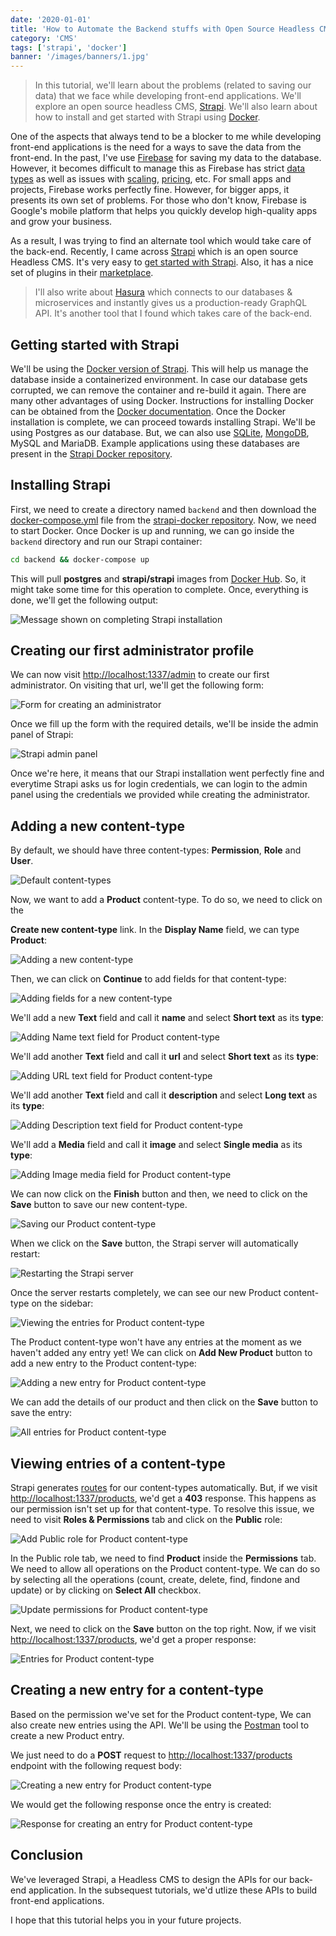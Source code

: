 ```yaml
---
date: '2020-01-01'
title: 'How to Automate the Backend stuffs with Open Source Headless CMS Strapi and Docker'
category: 'CMS'
tags: ['strapi', 'docker']
banner: '/images/banners/1.jpg'
---
```


> In this tutorial, we'll learn about the problems (related to saving our data) that we face while developing front-end applications. We'll explore an open source headless CMS, [Strapi](https://strapi.io/). We'll also learn about how to install and get started with Strapi using [Docker](https://www.docker.com/).

One of the aspects that always tend to be a blocker to me while developing front-end applications is the need for a ways to save the data from the front-end. In the past, I've use [Firebase](https://firebase.google.com/) for saving my data to the database. However, it becomes difficult to manage this as Firebase has strict [data types](https://firebase.google.com/docs/firestore/manage-data/data-types) as well as issues with [scaling](https://itnext.io/lessons-from-a-long-week-with-firebase-b433ce8ee49e), [pricing](https://crisp.chat/blog/why-you-should-never-use-firebase-realtime-database/), etc. For small apps and projects, Firebase works perfectly fine. However, for bigger apps, it presents its own set of problems. For those who don't know, Firebase is Google's mobile platform that helps you quickly develop high-quality apps and grow your business.

As a result, I was trying to find an alternate tool which would take care of the back-end. Recently, I came across [Strapi](https://strapi.io/) which is an open source Headless CMS. It's very easy to [get started with Strapi](https://strapi.io/documentation/3.0.0-beta.x/getting-started/quick-start.html). Also, it has a nice set of plugins in their [marketplace](https://strapi.io/marketplace).

> I'll also write about [Hasura](https://hasura.io/) which connects to our databases & microservices and instantly gives us a production-ready GraphQL API. It's another tool that I found which takes care of the back-end.

## Getting started with Strapi

We'll be using the [Docker version of Strapi](https://github.com/strapi/strapi-docker). This will help us manage the database inside a containerized environment. In case our database gets corrupted, we can remove the container and re-build it again. There are many other advantages of using Docker. Instructions for installing Docker can be obtained from the [Docker documentation](https://docs.docker.com/v17.09/engine/installation/). Once the Docker installation is complete, we can proceed towards installing Strapi. We'll be using Postgres as our database. But, we can also use [SQLite](https://strapi.io/documentation/3.0.0-beta.x/guides/databases.html#sqlite-installation), [MongoDB](https://strapi.io/documentation/3.0.0-beta.x/guides/databases.html#mongodb-installation), MySQL and MariaDB. Example applications using these databases are present in the [Strapi Docker repository](https://github.com/strapi/strapi-docker/tree/master/examples).

## Installing Strapi

First, we need to create a directory named `backend` and then download the [docker-compose.yml](https://github.com/strapi/strapi-docker/blob/master/examples/postgresql/docker-compose.yml) file from the [strapi-docker repository](https://github.com/strapi/strapi-docker). Now, we need to start Docker. Once Docker is up and running, we can go inside the `backend` directory and run our Strapi container:

```bash
cd backend && docker-compose up
```

This will pull **postgres** and **strapi/strapi** images from [Docker Hub](https://hub.docker.com/). So, it might take some time for this operation to complete. Once, everything is done, we'll get the following output:

![Message shown on completing Strapi installation](/images/content/automate-backend-stuffs-with-strapi-and-docker/1.png)

## Creating our first administrator profile

We can now visit [http://localhost:1337/admin](http://localhost:1337/admin) to create our first administrator. On visiting that url, we'll get the following form:

![Form for creating an administrator](/images/content/automate-backend-stuffs-with-strapi-and-docker/2.png)

Once we fill up the form with the required details, we'll be inside the admin panel of Strapi:

![Strapi admin panel](/images/content/automate-backend-stuffs-with-strapi-and-docker/3.png)

Once we're here, it means that our Strapi installation went perfectly fine and everytime Strapi asks us for login credentials, we can login to the admin panel using the credentials we provided while creating the administrator.

## Adding a new content-type

By default, we should have three content-types: **Permission**, **Role** and **User**.

![Default content-types](/images/content/automate-backend-stuffs-with-strapi-and-docker/4.png)

Now, we want to add a **Product** content-type. To do so, we need to click on the

**Create new content-type** link. In the **Display Name** field, we can type **Product**:

![Adding a new content-type](/images/content/automate-backend-stuffs-with-strapi-and-docker/5.png)

Then, we can click on **Continue** to add fields for that content-type:

![Adding fields for a new content-type](/images/content/automate-backend-stuffs-with-strapi-and-docker/6.png)

We'll add a new **Text** field and call it **name** and select **Short text** as its **type**:

![Adding Name text field for Product content-type](/images/content/automate-backend-stuffs-with-strapi-and-docker/7.png)

We'll add another **Text** field and call it **url** and select **Short text** as its **type**:

![Adding URL text field for Product content-type](/images/content/automate-backend-stuffs-with-strapi-and-docker/8.png)

We'll add another **Text** field and call it **description** and select **Long text** as its **type**:

![Adding Description text field for Product content-type](/images/content/automate-backend-stuffs-with-strapi-and-docker/9.png)

We'll add a **Media** field and call it **image** and select **Single media** as its **type**:

![Adding Image media field for Product content-type](/images/content/automate-backend-stuffs-with-strapi-and-docker/10.png)

We can now click on the **Finish** button and then, we need to click on the **Save** button to save our new content-type.

![Saving our Product content-type](/images/content/automate-backend-stuffs-with-strapi-and-docker/11.png)

When we click on the **Save** button, the Strapi server will automatically restart:

![Restarting the Strapi server](/images/content/automate-backend-stuffs-with-strapi-and-docker/12.png)

Once the server restarts completely, we can see our new Product content-type on the sidebar:

![Viewing the entries for Product content-type](/images/content/automate-backend-stuffs-with-strapi-and-docker/13.png)

The Product content-type won't have any entries at the moment as we haven't added any entry yet! We can click on **Add New Product** button to add a new entry to the Product content-type:

![Adding a new entry for Product content-type](/images/content/automate-backend-stuffs-with-strapi-and-docker/14.png)

We can add the details of our product and then click on the **Save** button to save the entry:

![All entries for Product content-type](/images/content/automate-backend-stuffs-with-strapi-and-docker/15.png)

## Viewing entries of a content-type

Strapi generates [routes](https://strapi.io/documentation/3.0.0-beta.x/concepts/routing.html#concept) for our content-types automatically. But, if we visit [http://localhost:1337/products](http://localhost:1337/products), we'd get a **403** response. This happens as our permission isn't set up for that content-type. To resolve this issue, we need to visit **Roles & Permissions** tab and click on the **Public** role:

![Add Public role for Product content-type](/images/content/automate-backend-stuffs-with-strapi-and-docker/16.png)

In the Public role tab, we need to find **Product** inside the **Permissions** tab. We need to allow all operations on the Product content-type. We can do so by selecting all the operations (count, create, delete, find, findone and update) or by clicking on **Select All** checkbox.

![Update permissions for Product content-type](/images/content/automate-backend-stuffs-with-strapi-and-docker/17.png)

Next, we need to click on the **Save** button on the top right. Now, if we visit [http://localhost:1337/products](http://localhost:1337/products), we'd get a proper response:

![Entries for Product content-type](/images/content/automate-backend-stuffs-with-strapi-and-docker/18.png)

## Creating a new entry for a content-type

Based on the permission we've set for the Product content-type, We can also create new entries using the API. We'll be using the [Postman](https://www.getpostman.com/) tool to create a new Product entry.

We just need to do a **POST** request to [http://localhost:1337/products](http://localhost:1337/products) endpoint with the following request body:

![Creating a new entry for Product content-type](/images/content/automate-backend-stuffs-with-strapi-and-docker/19.png)

We would get the following response once the entry is created:

![Response for creating an entry for Product content-type](/images/content/automate-backend-stuffs-with-strapi-and-docker/20.png)

## Conclusion

We've leveraged Strapi, a Headless CMS to design the APIs for our back-end application. In the subsequest tutorials, we'd utlize these APIs to build front-end applications.

I hope that this tutorial helps you in your future projects.
